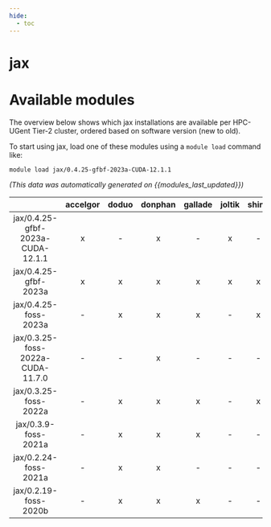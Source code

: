 ```yaml
---
hide:
  - toc
---
```


jax
===

# Available modules


The overview below shows which jax installations are available per HPC-UGent Tier-2 cluster, ordered based on software version (new to old).

To start using jax, load one of these modules using a `module load` command like:

```shell
module load jax/0.4.25-gfbf-2023a-CUDA-12.1.1
```

*(This data was automatically generated on {{modules_last_updated}})*  

| |accelgor|doduo|donphan|gallade|joltik|shinx|skitty|
| :---: | :---: | :---: | :---: | :---: | :---: | :---: | :---: |
|jax/0.4.25-gfbf-2023a-CUDA-12.1.1|x|-|x|-|x|-|-|
|jax/0.4.25-gfbf-2023a|x|x|x|x|x|x|x|
|jax/0.4.25-foss-2023a|-|x|x|x|-|x|x|
|jax/0.3.25-foss-2022a-CUDA-11.7.0|-|-|x|-|-|-|-|
|jax/0.3.25-foss-2022a|-|x|x|x|-|x|-|
|jax/0.3.9-foss-2021a|-|x|x|x|-|-|-|
|jax/0.2.24-foss-2021a|-|x|x|-|-|-|-|
|jax/0.2.19-foss-2020b|-|x|x|x|-|-|-|
